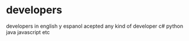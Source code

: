 # developers
developers in english y espanol acepted any kind of developer c# python java javascript etc
